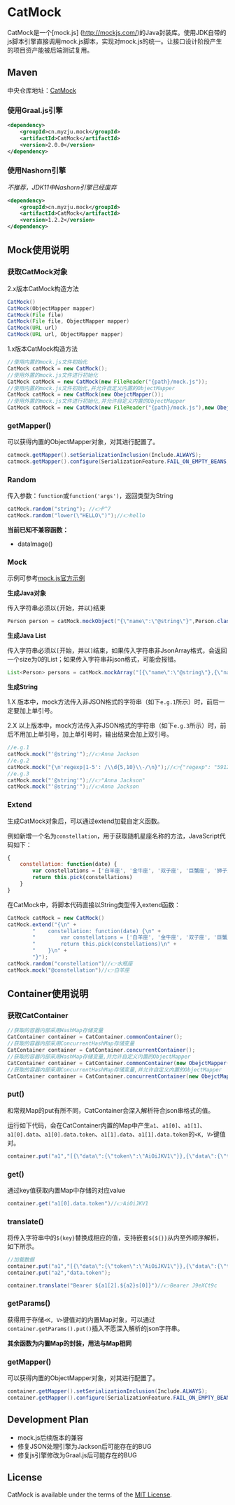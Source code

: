 # CatMock

CatMock是一个[mock.js] (http://mockjs.com/)的Java封装库。使用JDK自带的js脚本引擎直接调用mock.js脚本，实现对mock.js的统一。让接口设计阶段产生的项目资产能被后端测试复用。

## Maven
中央仓库地址：[CatMock](https://search.maven.org/artifact/cn.myzju.mock/CatMock)

### 使用Graal.js引擎

```xml
<dependency>
    <groupId>cn.myzju.mock</groupId>
    <artifactId>CatMock</artifactId>
    <version>2.0.0</version>
</dependency>
```

### 使用Nashorn引擎
*不推荐，JDK11中Nashorn引擎已经废弃*

```xml
<dependency>
    <groupId>cn.myzju.mock</groupId>
    <artifactId>CatMock</artifactId>
    <version>1.2.2</version>
</dependency>
```


## Mock使用说明

### 获取CatMock对象

2.x版本CatMock构造方法
```java
CatMock()
CatMock(ObjectMapper mapper)
CatMock(File file)
CatMock(File file, ObjectMapper mapper)
CatMock(URL url)
CatMock(URL url, ObjectMapper mapper)
```
1.x版本CatMock构造方法
```java
//使用内置的mock.js文件初始化
CatMock catMock = new CatMock();
//使用外置的mock.js文件进行初始化
CatMock catMock = new CatMock(new FileReader("{path}/mock.js"));
//使用内置的mock.js文件初始化,并允许自定义内置的ObjectMapper
CatMock catMock = new CatMock(new ObejctMapper());
//使用外置的mock.js文件进行初始化,并允许自定义内置的ObjectMapper
CatMock catMock = new CatMock(new FileReader("{path}/mock.js"),new ObejctMapper());
```

### getMapper()

可以获得内置的ObjectMapper对象，对其进行配置了。

```java
catmock.getMapper().setSerializationInclusion(Include.ALWAYS); 
catmock.getMapper().configure(SerializationFeature.FAIL_ON_EMPTY_BEANS, false);
```

### Random

传入参数：`function`或`function('args')`，返回类型为String

```java
catMock.random("string"); //👉P^7
catMock.random("lower(\"HELLO\")");//👉hello
```

**当前已知不兼容函数：** 
- dataImage()

### Mock

示例可参考[mock.js官方示例](http://mockjs.com/examples.html)

**生成Java对象**

传入字符串必须以`{`开始，并以`}`结束

```java
Person person = catMock.mockObject("{\"name\":\"@string\"}",Person.class);
```

**生成Java List**

传入字符串必须以`[`开始，并以`]`结束，如果传入字符串非JsonArray格式，会返回一个size为0的List；如果传入字符串非json格式，可能会报错。

```java
List<Person> persons = catMock.mockArray("[{\"name\":\"@string\"},{\"name\":\"@string\"}]",Person.class); 
```

**生成String**

1.X 版本中，mock方法传入非JSON格式的字符串（如下`e.g.1`所示）时，前后一定要加上单引号。

2.X 以上版本中，mock方法传入非JSON格式的字符串（如下`e.g.3`所示）时，前后不用加上单引号，加上单引号时，输出结果会加上双引号。

```java
//e.g.1
catMock.mock("'@string'");//👉Anna Jackson
//e.g.2
catMock.mock("{\n'regexp|1-5': /\\d{5,10}\\-/\n}");//👉{"regexp": "5912165-6588485-0462848-"}
//e.g.3
catMock.mock("'@string'");//👉"Anna Jackson"
catMock.mock("'@string'");//👉Anna Jackson
```

### Extend

生成CatMock对象后，可以通过extend加载自定义函数。

例如新增一个名为`constellation`，用于获取随机星座名称的方法，JavaScript代码如下：

```javascript
{
    constellation: function(date) {
        var constellations = ['白羊座', '金牛座', '双子座', '巨蟹座', '狮子座', '处女座', '天秤座', '天蝎座', '射手座', '摩羯座', '水瓶座', '双鱼座']
        return this.pick(constellations)
    }
}
```

在CatMock中，将脚本代码直接以String类型传入extend函数：

```java
CatMock catMock = new CatMock()
catMock.extend("{\n" +
        "    constellation: function(date) {\n" +
        "        var constellations = ['白羊座', '金牛座', '双子座', '巨蟹座', '狮子座', '处女座', '天秤座', '天蝎座', '射手座', '摩羯座', '水瓶座', '双鱼座']\n" +
        "        return this.pick(constellations)\n" + 
        "    }\n" +
        "}");
catMock.random("constellation")//👉水瓶座
catMock.mock("@constellation")//👉白羊座
```
## Container使用说明

### 获取CatContainer

```java
//获取的容器内部采用HashMap存储变量
CatContainer container = CatContainer.commonContainer();
//获取的容器内部采用ConcurrentHashMap存储变量
CatContainer container = CatContainer.concurrentContainer();
//获取的容器内部采用HashMap存储变量,并允许自定义内置的ObjectMapper
CatContainer container = CatContainer.commonContainer(new ObejctMapper());
//获取的容器内部采用ConcurrentHashMap存储变量,并允许自定义内置的ObjectMapper
CatContainer container = CatContainer.concurrentContainer(new ObejctMapper());
```

### put()

和常规Map的put有所不同，CatContainer会深入解析符合json串格式的值。

运行如下代码，会在CatContainer内置的Map中产生`a1`、`a1[0]`、`a1[1]`、`a1[0].data`、`a1[0].data.token`、`a1[1].data`、`a1[1].data.token`的`<K, V>`键值对。

```java
container.put("a1","[{\"data\":{\"token\":\"AiOiJKV1\"}},{\"data\":{\"token\":\"J9eXCt9c\"}}]");
```

### get()

通过key值获取内置Map中存储的对应value

```java
container.get("a1[0].data.token")//👉AiOiJKV1
```

### translate()

将传入字符串中的`${key}`替换成相应的值，支持嵌套`${${}}`从内至外顺序解析，如下所示。

```java
//加载数据
container.put("a1","[{\"data\":{\"token\":\"AiOiJKV1\"}},{\"data\":{\"token\":\"J9eXCt9c\"}},{\"data\":{\"tokens\":[\"J9eXCt9c\",\"AiOiJKV1\"]}}]");
container.put("a2","data.token");

container.translate("Bearer ${a1[2].${a2}s[0]}")//👉Bearer J9eXCt9c
```

### getParams()

获得用于存储`<K, V>`键值对的内置Map对象，可以通过`container.getParams().put()`插入不愿深入解析的json字符串。

**其余函数为内置Map的封装，用法与Map相同**

### getMapper()

可以获得内置的ObjectMapper对象，对其进行配置了。

```java
container.getMapper().setSerializationInclusion(Include.ALWAYS); 
container.getMapper().configure(SerializationFeature.FAIL_ON_EMPTY_BEANS, false);
```

## Development Plan

- mock.js后续版本的兼容
- 修复JSON处理引擎为Jackson后可能存在的BUG
- 修复js引擎修改为Graal.js后可能存在的BUG

## License

CatMock is available under the terms of the [MIT License](http://opensource.org/licenses/MIT).
